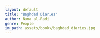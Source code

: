 ```yaml
---
layout: default
title: "Baghdad Diaries"
author: Nuna al-Radi
genre: People
im_path: assets/books/baghdad_diaries.jpg
---
```

